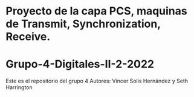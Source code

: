 # Proyecto de la capa PCS, maquinas de Transmit, Synchronization, Receive. 
# Grupo-4-Digitales-II-2-2022
Este es el repositorio del grupo 4
Autores:
Vincer Solis Hernández y
Seth Harrington
